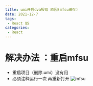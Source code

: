 ```yaml
---
title: umi开启dva报错 原因(mfsu缓存)
date: 2021-12-7
tags:
 - React QS
categories:
 - React
---
```


# 解决办法 ：重启mfsu

+ 重启项目（删除.umi）没有用
+ 必须注释运行一次 再重新打开
![mfsu](https://cdn.jsdelivr.net/gh/ngwszsd/cdn/img/mfsu.png)



